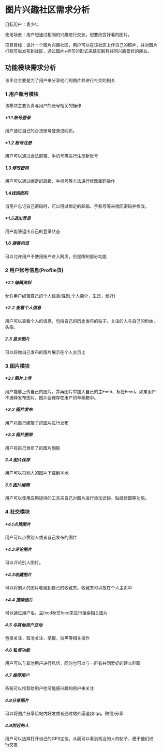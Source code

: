 # 图片兴趣社区需求分析

目标用户：青少年

使用场景：用户想通过相同的兴趣进行交友，想要欣赏好看的图片。

项目目标：设计一个图片兴趣社区，用户可以在该社区上传自己的照片，并对图片打标签后发布到社区，通过图片+标签的形式来结实到有共同兴趣爱好的朋友。

## 功能模块需求分析

   该平台主要是为了用户来分享他们的图片并进行社交的相关

### 1.用户账号模块

该模块主要负责与用户的账号相关的操作

##### *1.1 账号登录

用户通过自己的合法账号登录进网页。

##### *1.2 账号注册

用户可以通过合法邮箱、手机号等进行注册新账号

##### 1.3 修改密码

用户可以通过绑定的邮箱、手机号等方法进行修改密码操作

##### 1.4找回密码

当用户忘记自己密码时，可以用过绑定的邮箱、手机号等来找回密码并修改。

##### *1.5退出登录

用户能够退出自己的登录状态

##### 1.6 游客浏览

可以允许用户不使用账户进入网页，但是限制部分功能

###  2 用户账号信息(Profile页)

##### *2.1 编辑资料

允许用户编辑自己的个人信息(性别,个人简介，生日，爱好)

##### *2.2 查看个人信息

用户可以查看个人的信息，包括自己的历史发布的贴子，关注的人与自己的粉丝，头像。

##### 2.3 显示图片

可以将你自己发布的图片展示在个人主页上

### 3.图片模块

##### *3.1 图片上传

用户能够上传自己的图片，并再图片中加入自己的主Feed、标签Feed。如果用户不选择发布图片，图片会保存在用户的草稿箱中。

##### *3.2 图片发布

用户将自己编辑了的图片进行发布

##### *3.3 图片删除

用户将自己发布了的图片删除

##### 3.4 图片保存

用户可以将别人的图片下载到本地

##### 3.5 图片编辑

用户可以使用应用提供的工具来自己对图片进行添加滤镜，贴纸修图等功能。

### 4.社交模块

##### *4.1点赞图片

用户可以点赞别人或者自己发布的图片

##### *4.2评论图片

可以评论别人图片。

##### *4.3收藏图片

可以将别人的图片收藏到自己的收藏夹。收藏夹可以放在个人主页中

##### *4.4 搜索图片

可以通过用户名，主feed标签feed来进行搜索相关图片

##### 4.5 与其他用户互动

包括关注，取消关注，举报，拉黑等相关操作

##### 4.6 私信功能

用户可以与其他用户进行私信，同时也可以与一群有共同爱好的建立群聊

##### 4.7 推荐用户

系统可以推荐给用户他可能感兴趣的用户来关注

##### 4.8分享图片

可以将图片分享给站内好友或者通过站外渠道(如qq，微信)分享

##### 4.9附近的人

用户可以选择打开自己的GPS定位，从而可以看到附近的人的帖子，便于他们进行交友













